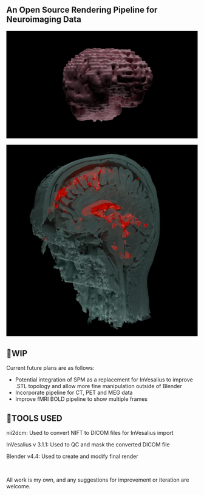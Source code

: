 ## An Open Source Rendering Pipeline for Neuroimaging Data
![MRI Anatomical slicing gif](https://github.com/JC-Projects/Open-Source-Rendering-Pipeline-for-Neuroimaging-Data/blob/main/Render%20Images%20and%20Animations/Render%20-%20Animation.gif)

![MRI Anatomical slicing gif](https://github.com/JC-Projects/Open-Source-Rendering-Pipeline-for-Neuroimaging-Data/blob/main/Render%20Images%20and%20Animations/Render%20-%20fMRI%20BOLD%20Image.jpg)

**🚧WIP**
-
Current future plans are as follows:
- Potential integration of SPM as a replacement for InVesalius to improve .STL topology and allow more fine manipulation outside of Blender
- Incorporate pipeline for CT, PET and MEG data
- Improve fMRI BOLD pipeline to show multiple frames

**🔨TOOLS USED**
- 

 nii2dcm: Used to convert NIFT to DICOM files for InVesalius import

 InVesalius v 3.1.1: Used to QC and mask the converted DICOM file
 
 Blender v4.4: Used to create and modify final render

_<br>_

All work is my own, and any suggestions for improvement or iteration are welcome.
